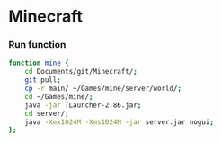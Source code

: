 # Minecraft
### Run function
```bash
function mine {
	cd Documents/git/Minecraft/;
	git pull;
	cp -r main/ ~/Games/mine/server/world/;
	cd ~/Games/mine/;
	java -jar TLauncher-2.86.jar; 
	cd server/;
	java -Xmx1024M -Xms1024M -jar server.jar nogui;
};
```
